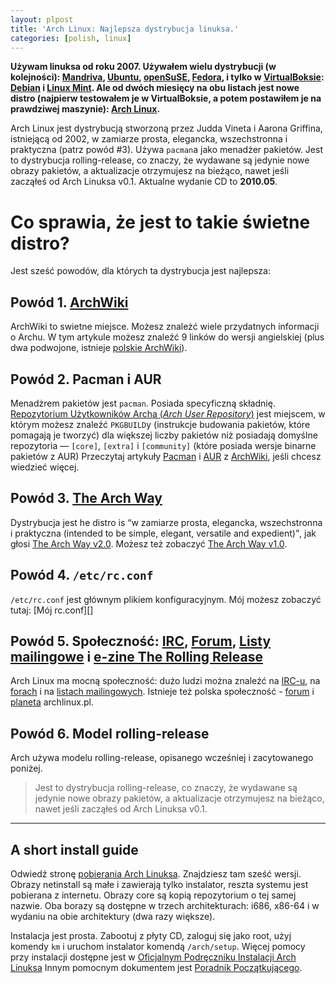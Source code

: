 ```yaml
---
layout: plpost
title: 'Arch Linux: Najlepsza dystrybucja linuksa.'
categories: [polish, linux]
---
```

**Używam linuksa od roku 2007. Używałem wielu dystrybucji (w kolejności): [Mandriva][], [Ubuntu][], [openSuSE][], [Fedora][], i tylko w [VirtualBoksie][VirtualBox]: [Debian][] i [Linux Mint][]. Ale od dwóch miesięcy na obu listach jest nowe distro (najpierw testowałem je w VirtualBoksie, a potem postawiłem je na prawdziwej maszynie): [Arch Linux][].**

Arch Linux jest dystrybucją stworzoną przez Judda Vineta i Aarona Griffina, istniejącą od 2002, w zamiarze prosta, elegancka, wszechstronna i praktyczna (patrz powód #3). Używa `pacman`a jako menadżer pakietów. Jest to dystrybucja rolling-release, co znaczy, że wydawane są jedynie nowe obrazy pakietów, a aktualizacje otrzymujesz na bieżąco, nawet jeśli zacząłeś od Arch Linuksa v0.1. Aktualne wydanie CD to **2010.05**.

# Co sprawia, że jest to takie świetne distro?
Jest sześć powodów, dla których ta dystrybucja jest najlepsza:

## Powód 1. [ArchWiki][]
ArchWiki to swietne miejsce. Możesz znależć wiele przydatnych informacji o Archu. W tym artykule możesz znaleźć 9 linków do wersji angielskiej (plus dwa podwojone, istnieje [polskie ArchWiki][]).

## Powód 2. Pacman i AUR
Menadżrem pakietów jest `pacman`. Posiada specyficzną składnię. [Repozytorium Użytkowników Archa (*Arch User Repository*)][AUR] jest miejscem, w którym możesz znaleźć `PKGBUILD`y (instrukcje budowania pakietów, które pomagają je tworzyć) dla większej liczby pakietów niż posiadają domyślne repozytoria — `[core]`, `[extra]` i `[community]` (które posiada wersje binarne pakietów z AUR) Przeczytaj artykuły [Pacman][] i [AUR][ArchWiki: AUR] z [ArchWiki][], jeśli chcesz wiedzieć więcej.

## Powód 3. [The Arch Way][tawv2]
Dystrybucja jest he distro is <q>w zamiarze prosta, elegancka, wszechstronna i praktyczna (intended to be simple, elegant, versatile and expedient)</q>, jak głosi [The Arch Way v2.0][tawv2]. Możesz też zobaczyć [The Arch Way v1.0][tawv1].

## Powód 4. `/etc/rc.conf`
`/etc/rc.conf` jest głównym plikiem konfiguracyjnym. Mój możesz zobaczyć tutaj: [Mój rc.conf][]

## Powód 5. Społeczność: [IRC][], [Forum][Forums], [Listy mailingowe][MLs] i [e-zine The Rolling Release][The Rolling Release e-zine]
Arch Linux ma mocną społeczność: dużo ludzi można znaleźć na [IRC-u][IRC], na [forach][Forums] i na [listach mailingowych][MLs]. Istnieje też polska społeczność - [forum][] i [planeta][] archlinux.pl.

## Powód 6. Model rolling-release
Arch używa modelu rolling-release, opisanego wcześniej i zacytowanego poniżej.

> Jest to dystrybucja rolling-release, co znaczy, że wydawane są jedynie nowe obrazy pakietów, a aktualizacje otrzymujesz na bieżąco, nawet jeśli zacząłeś od Arch Linuksa v0.1.

<hr>

## A short install guide
Odwiedź stronę [pobierania Arch Linuksa][Arch Linux Downloads]. Znajdziesz tam sześć wersji. Obrazy netinstall są małe i zawierają tylko instalator, reszta systemu jest pobierana z internetu. Obrazy core są kopią repozytorium o tej samej nazwie. Oba borazy są dostępne w trzech architekturach: i686, x86-64 i w wydaniu na obie architektury (dwa razy większe).

Instalacja jest prosta. Zabootuj z płyty CD, zaloguj się jako root, użyj komendy `km` i uruchom instalator komendą `/arch/setup`. Więcej pomocy przy instalacji dostępne jest w [Oficjalnym Podręczniku Instalacji Arch Linuksa][Official Arch Linux Install Guide] Innym pomocnym dokumentem jest [Poradnik Początkującego][beginners guide].

[Mandriva]:                          http://www2.mandriva.com/en/ "Mandriva"
[Ubuntu]:                            http://ubuntu.com "Ubuntu"
[openSuSE]:                          http://opensuse.org "openSuSE"
[Fedora]:                            http://fedoraproject.org "Fedora"
[VirtualBox]:                        http://virtualbox.org "VirtualBox"
[Debian]:                            http://debian.org "Debian"
[Linux Mint]:                        http://linuxmint.com "Linux Mint"
[Arch Linux]:                        http://archlinux.org "Arch Linux"
[ArchWiki]:                          https://wiki.archlinux.org/index.php/Main_Page "ArchWiki"
[Pacman]:                            https://wiki.archlinux.org/index.php/Pacman "Pacman"
[AUR]:                               http://aur.archlinux.org/ "AUR"
[ArchWiki: AUR]:                     https://wiki.archlinux.org/index.php/Arch_User_Repository "ArchWiki: Arch User Repository"
[my rc.conf]:                        http://kwpolska.co.cc/privpastebin/index.php?id=1297105122.9 "Mój rc.conf"
[IRC]:                               https://wiki.archlinux.org/index.php/IRC_Channel "IRC Channel"
[Forums]:                            https://bbs.archlinux.org "Forums"
[MLs]:                               http://mailman.archlinux.org/mailman/listinfo/ "Mailing Lists"
[The Rolling Release e-zine]:        http://rollingrelease.com/ "Rolling Release"
[tawv1]:                             https://wiki.archlinux.org/index.php/The_Arch_Way "The Arch Way"
[tawv2]:                             https://wiki.archlinux.org/index.php/The_Arch_Way_v2.0 "The Arch Way v2.0"
[The History of Arch Linux]:         https://wiki.archlinux.org/index.php/History_of_Arch_Linux "History of Arch linux"
[Arch Linux Downloads]:              http://www.archlinux.org/download/ "Arch Linux Downloads"
[Official Arch Linux Install Guide]: https://wiki.archlinux.org/index.php/Official_Arch_Linux_Install_Guide "Official Arch Linux Install Guide"
[beginners guide]:                   https://wiki.archlinux.org/index.php/Beginners%27_Guide "Beginners&#8217; Guide"
[contact]:                           http://kwpolska.co.cc/polish/kontakt/ "Kontakt"
[polskie ArchWiki]:                  http://wiki.archlinux.pl "polskie ArchWiki"
[forum]:                             http://bbs.archlinux.pl "polskie forum Archa"
[planeta]:                           http://planeta.archlinux.pl "planeta Archa"

